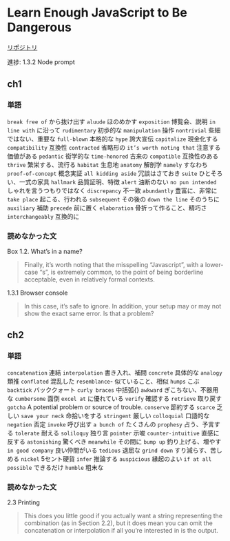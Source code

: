 # Learn Enough JavaScript to Be Dangerous

[リポジトリ](https://shuito1992.github.io/js_tutorial/)

進捗: 1.3.2 Node prompt

## ch1

### 単語

`break free of` から抜け出す
`aluude` ほのめかす
`exposition` 博覧会、説明
`in line with` に沿って
`rudimentary` 初歩的な
`manipulation` 操作
`nontrivial` 些細ではない、重要な
`full-blown` 本格的な
`hype` 誇大宣伝
`capitalize` 現金化する
`compatibility` 互換性
`contracted` 省略形の
`it’s worth noting that` 注意する価値がある
`pedantic` 衒学的な
`time-honored` 古来の
`compatible` 互換性のある
`thrive` 繁栄する、流行る
`habitat` 生息地
`anatomy` 解剖学
`namely` すなわち
`proof-of-concept` 概念実証
`all kidding aside` 冗談はさておき
`suite` ひとそろい、一式の家具
`hallmark` 品質証明、特徴
`alert` 油断のない
`no pun intended` しゃれを言うつもりではなく
`discrepancy` 不一致
`abundantly` 豊富に、非常に
`take place` 起こる、行われる
`subsequent` その後の
`down the line` そのうちに
`auxiliary` 補助
`precede` 前に置く
`elaboration` 骨折って作ること、精巧さ
`interchangeably` 互換的に



### 読めなかった文

Box 1.2. What’s in a name?
> Finally, it’s worth noting that the misspelling “Javascript”, with a lower-case “s”, is extremely common, to the point of being borderline acceptable, even in relatively formal contexts.

1.3.1 Browser console
> In this case, it’s safe to ignore. In addition, your setup may or may not show the exact same error. Is that a problem?

## ch2

### 単語

`concatenation` 連結
`interpolation` 書き入れ、補間
`concrete` 具体的な
`analogy` 類推
`conflated` 混乱した
`resemblance`- 似ていること、相似
`humps` こぶ
`backtick` バッククォート
`curly braces` 中括弧{}
`awkward` ぎこちない、不器用な
`cumbersome` 面倒
`excel at` に優れている
`verify` 確認する
`retrieve` 取り戻す
`gotcha` A potential problem or source of trouble.
`conserve` 節約する
`scarce` 乏しい
`save your neck` 命拾いをする
`stringent` 厳しい
`colloquial` 口語的な
`negation` 否定
`invoke` 呼び出す
`a bunch of` たくさんの
`prophesy` 占う、予言する
`tolerate` 耐える
`soliloquy` 独り言
`pointer` 示唆
`counter-intuitive` 直感に反する
`astonishing` 驚くべき
`meanwhile` その間に
`bump up` 釣り上げる、増やす
`in good company` 良い仲間がいる
`tedious` 退屈な
`grind down` すり減らす、苦しめる
`nickel` 5セント硬貨
`infer` 推論する
`auspicious` 縁起のよい
`if at all possible` できるだけ
`humble` 粗末な

### 読めなかった文

2.3 Printing
> This does you little good if you actually want a string representing the combination (as in Section 2.2), but it does mean you can omit the concatenation or interpolation if all you’re interested in is the output.

